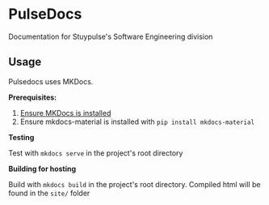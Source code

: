 # PulseDocs

Documentation for Stuypulse's Software Engineering division

## Usage

Pulsedocs uses MKDocs. 

**Prerequisites:**

1) [Ensure MKDocs is installed](http://www.mkdocs.org/#installation)
2) Ensure mkdocs-material is installed with `pip install mkdocs-material`

**Testing**

Test with `mkdocs serve` in the project's root directory

**Building for hosting**

Build with `mkdocs build` in the project's root directory. 
Compiled html will be found in the `site/` folder
